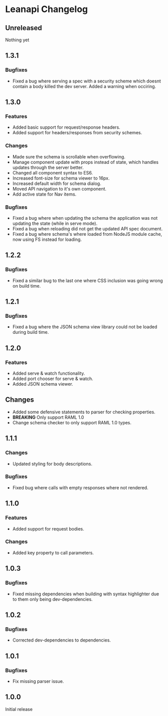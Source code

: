 # Leanapi Changelog

## Unreleased
Nothing yet

## 1.3.1

### Bugfixes
* Fixed a bug where serving a spec with a security scheme which doesnt contain a body killed the dev server. Added a warning when occiring.

## 1.3.0

### Features
* Added basic support for request/response headers.
* Added support for headers/responses from security schemes.

### Changes
* Made sure the schema is scrollable when overflowing.
* Manage component update with props instead of state, which handles updates through the server better.
* Changed all component syntax to ES6.
* Increased font-size for schema viewer to 16px.
* Increased default width for schema dialog.
* Moved API navigation to it's own component.
* Add active state for Nav items.

### Bugfixes
* Fixed a bug where when updating the schema the application was not updating the state (while in serve mode).
* Fixed a bug when reloading did not get the updated API spec document.
* Fixed a bug where schema's where loaded from NodeJS module cache, now using FS instead for loading.

## 1.2.2

### Bugfixes
* Fixed a similar bug to the last one where CSS inclusion was going wrong on build time.

## 1.2.1

### Bugfixes
* Fixed a bug where the JSON schema view library could not be loaded during build time.

## 1.2.0

### Features
* Added serve & watch functionality.
* Added port chooser for serve & watch.
* Added JSON schema viewer.

## Changes
* Added some defensive statements to parser for checking properties.
* **BREAKING** Only support RAML 1.0
* Change schema checker to only support RAML 1.0 types.

## 1.1.1

### Changes
* Updated styling for body descriptions.

### Bugfixes
* Fixed bug where calls with empty responses where not rendered.

## 1.1.0

### Features
* Added support for request bodies.

### Changes
* Added key property to call parameters.

## 1.0.3

### Bugfixes
* Fixed missing dependencies when building with syntax highlighter due to them only being dev-dependencies.

## 1.0.2

### Bugfixes
* Corrected dev-dependencies to dependencies.

## 1.0.1

### Bugfixes
* Fix missing parser issue.

## 1.0.0

Initial release
